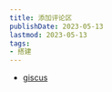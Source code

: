 ```yaml
---
title: 添加评论区
publishDate: 2023-05-13
lastmod: 2023-05-13
tags:
- 搭建
---
```


- [giscus](https://giscus.app/zh-CN)
